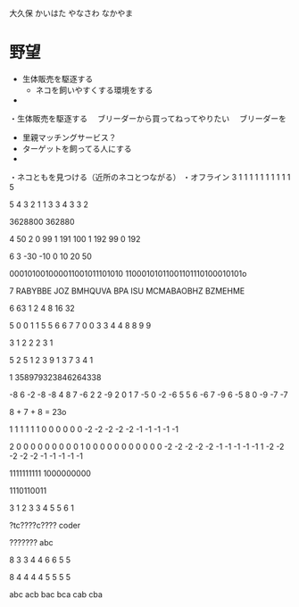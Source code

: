 
大久保
かいはた
やなさわ
なかやま


# 野望
* 生体販売を駆逐する
  * ネコを飼いやすくする環境をする
* 
・生体販売を駆逐する
　ブリーダーから買ってねってやりたい
　ブリーダーを

* 里親マッチングサービス？
* ターゲットを飼ってる人にする
*

・ネコともを見つける（近所のネコとつながる）
・オフライン
3
1 1 1
1 1 1
1 1 1
1
5

5 4 3
2 1 1
3 3 4
3 3 2

3628800
362880

4
50 2 0
99 1 191
100 1 192
99 0 192


6 3
-30 -10 0 10 20 50

000101001000011001011101010
11000101011001101110100010101o


7
RABYBBE
JOZ
BMHQUVA
BPA
ISU
MCMABAOBHZ
BZMEHME


6 63
1 2 4 8 16 32


5
0 0
1 1
5 5
6 6
7 7
0 0
3 3
4 4
8 8
9 9

3
1 2 2
2 3 1

5
2 5 1
2 3 9
1 3 7
3 4 1



1 358979323846264338

-8  6 -2 -8 -8  4 8  7 -6  2 2
-9  2  0  1  7 -5 0 -2 -6  5 5
 6 -6  7 -9  6 -5 8  0 -9 -7 -7


 8 + 7 + 8 = 23o

1
1 1 1 1 1 0 0 0 0 0
0 -2 -2 -2 -2 -2 -1 -1 -1 -1 -1

2
0 0 0 0 0 0 0 0 0 1
0 0 0 0 0 0 0 0 0 0 
0 -2 -2 -2 -2 -2 -1 -1 -1 -1 -1
1 -2 -2 -2 -2 -2 -1 -1 -1 -1 -1


1111111111
1000000000

1110110011


3
1 2 3
3 4 5
5 6 1

?tc????c????
coder

???????
abc

8
3 3 4 4 6 6 5 5

8
4 4 4 4 5 5 5 5

abc
acb
bac
bca
cab
cba

